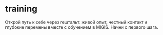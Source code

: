 # training
Открой путь к себе через гештальт: живой опыт, честный контакт и глубокие перемены вместе с обучением в MIGIS. Начни с первого шага.
